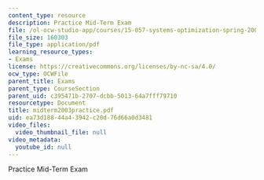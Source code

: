 ```yaml
---
content_type: resource
description: Practice Mid-Term Exam
file: /ol-ocw-studio-app/courses/15-057-systems-optimization-spring-2003/ea73d18844a43942c20d76d66a0d3481_midterm2003practice.pdf
file_size: 160303
file_type: application/pdf
learning_resource_types:
- Exams
license: https://creativecommons.org/licenses/by-nc-sa/4.0/
ocw_type: OCWFile
parent_title: Exams
parent_type: CourseSection
parent_uid: c395471b-2707-dcbb-5013-64a7fff79710
resourcetype: Document
title: midterm2003practice.pdf
uid: ea73d188-44a4-3942-c20d-76d66a0d3481
video_files:
  video_thumbnail_file: null
video_metadata:
  youtube_id: null
---
```

Practice Mid-Term Exam
